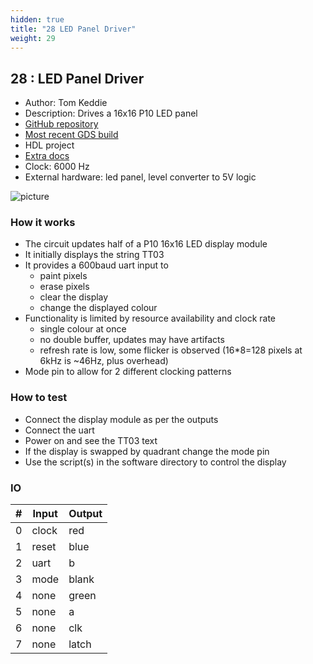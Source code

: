 ```yaml
---
hidden: true
title: "28 LED Panel Driver"
weight: 29
---
```


## 28 : LED Panel Driver

* Author: Tom Keddie
* Description: Drives a 16x16 P10 LED panel
* [GitHub repository](https://github.com/TomKeddie/tinytapeout-2023-1a)
* [Most recent GDS build](https://github.com/TomKeddie/tinytapeout-2023-1a/actions/runs/4789487984)
* HDL project
* [Extra docs]()
* Clock: 6000 Hz
* External hardware: led panel, level converter to 5V logic

![picture](images/2023-04-15_07-18-57.jpg)

### How it works

* The circuit updates half of a P10 16x16 LED display module
* It initially displays the string TT03
* It provides a 600baud uart input to
  - paint pixels
  - erase pixels
  - clear the display
  - change the displayed colour
* Functionality is limited by resource availability and clock rate
  - single colour at once
  - no double buffer, updates may have artifacts
  - refresh rate is low, some flicker is observed (16*8=128 pixels at 6kHz is ~46Hz, plus overhead)
* Mode pin to allow for 2 different clocking patterns


### How to test

* Connect the display module as per the outputs
* Connect the uart
* Power on and see the TT03 text
* If the display is swapped by quadrant change the mode pin
* Use the script(s) in the software directory to control the display


### IO

| # | Input        | Output       |
|---|--------------|--------------|
| 0 | clock  | red |
| 1 | reset  | blue |
| 2 | uart  | b |
| 3 | mode  | blank |
| 4 | none  | green |
| 5 | none  | a |
| 6 | none  | clk |
| 7 | none  | latch |
